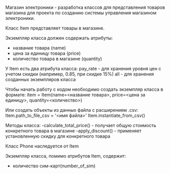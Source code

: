 Магазин электроники - разработка классов для представления товаров магазина для проекта по созданию системы управления магазином электроники.

Класс Item представляет товары в магазине.

Экземпляр класса должен содержать атрибуты:
- название товара (name)
- цена за единицу товара (price)
- количество товара в магазине (quantity)

У Item есть два атрибута класса:
pay_rate - для хранения уровня цен с учетом скидки (например, 0.85, при скидке 15%)
all - для хранения созданных экземпляров класса

Чтобы начать работу с кодом необходимо создать экземпляр класса в формате:
item = Item(name=<название товара>, price=<цена за единицу>, quantity=<количество>)

Или создать объекты из данных файла с расширением .csv:
Item.path_to_file_csv = '<имя файла>' 
Item.instantiate_from_csv()

Методы класса:
-calculate_total_price() - получает общую стоимость конкретного товара в магазине 
-apply_discount() - применяет установленную скидку для конкретного товара


Класс Phone наследуется от Item

Экземпляр класса, помимо атрибутов Item, содержит:
-  количество сим-карт(number_of_sim)

